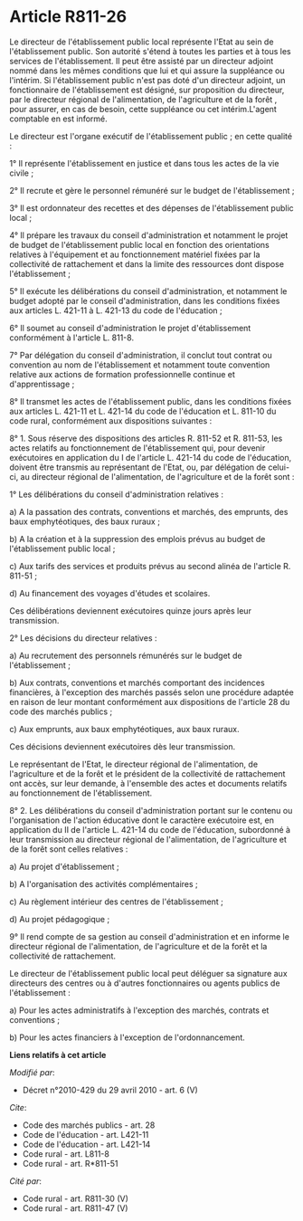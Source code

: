 # Article R811-26

Le directeur de l'établissement public local représente l'Etat au sein de l'établissement public. Son autorité s'étend à
toutes les parties et à tous les services de l'établissement. Il peut être assisté par un directeur adjoint nommé dans les
mêmes conditions que lui et qui assure la suppléance ou l'intérim. Si l'établissement public n'est pas doté d'un directeur
adjoint, un fonctionnaire de l'établissement est désigné, sur proposition du directeur, par le         directeur régional de
l'alimentation, de l'agriculture et de la forêt , pour assurer, en cas de besoin, cette suppléance ou cet intérim.L'agent
comptable en est informé. 

Le directeur est l'organe exécutif de l'établissement public ; en cette qualité : 

1° Il représente l'établissement en justice et dans tous les actes de la vie civile ; 

2° Il recrute et gère le personnel rémunéré sur le budget de l'établissement ; 

3° Il est ordonnateur des recettes et des dépenses de l'établissement public local ; 

4° Il prépare les travaux du conseil d'administration et notamment le projet de budget de l'établissement public local en
fonction des orientations relatives à l'équipement et au fonctionnement matériel fixées par la collectivité de rattachement
et dans la limite des ressources dont dispose l'établissement ; 

5° Il exécute les délibérations du conseil d'administration, et notamment le budget adopté par le conseil d'administration,
dans les conditions fixées aux articles L. 421-11 à L. 421-13 du code de l'éducation ; 

6° Il soumet au conseil d'administration le projet d'établissement conformément à l'article L. 811-8. 

7° Par délégation du conseil d'administration, il conclut tout contrat ou convention au nom de l'établissement et notamment
toute convention relative aux actions de formation professionnelle continue et d'apprentissage ; 

8° Il transmet les actes de l'établissement public, dans les conditions fixées aux articles L. 421-11 et L. 421-14 du code de
l'éducation et L. 811-10 du code rural, conformément aux dispositions suivantes : 

8° 1. Sous réserve des dispositions des articles R. 811-52 et R. 811-53, les actes relatifs au fonctionnement de
l'établissement qui, pour devenir exécutoires en application du I de l'article L. 421-14 du code de l'éducation, doivent être
transmis au représentant de l'Etat, ou, par délégation de celui-ci, au directeur régional de l'alimentation, de l'agriculture
et de la forêt sont : 

1° Les délibérations du conseil d'administration relatives : 

a) A la passation des contrats, conventions et marchés, des emprunts, des baux emphytéotiques, des baux ruraux ; 

b) A la création et à la suppression des emplois prévus au budget de l'établissement public local ; 

c) Aux tarifs des services et produits prévus au second alinéa de l'article R. 811-51 ; 

d) Au financement des voyages d'études et scolaires. 

Ces délibérations deviennent exécutoires quinze jours après leur transmission. 

2° Les décisions du directeur relatives : 

a) Au recrutement des personnels rémunérés sur le budget de l'établissement ; 

b) Aux contrats, conventions et marchés comportant des incidences financières, à l'exception des marchés passés selon une
procédure adaptée en raison de leur montant conformément aux dispositions de l'article 28 du code des marchés publics
; 

c) Aux emprunts, aux baux emphytéotiques, aux baux ruraux. 

Ces décisions deviennent exécutoires dès leur transmission. 

Le représentant de l'Etat, le         directeur régional de l'alimentation, de l'agriculture et de la forêt  et le président
de la collectivité de rattachement ont accès, sur leur demande, à l'ensemble des actes et documents relatifs au
fonctionnement de l'établissement. 

8° 2. Les délibérations du conseil d'administration portant sur le contenu ou l'organisation de l'action éducative dont le
caractère exécutoire est, en application du II de l'article L. 421-14 du code de l'éducation, subordonné à leur transmission
au         directeur régional de l'alimentation, de l'agriculture et de la forêt  sont celles relatives : 

a) Au projet d'établissement ; 

b) A l'organisation des activités complémentaires ; 

c) Au règlement intérieur des centres de l'établissement ; 

d) Au projet pédagogique ; 

9° Il rend compte de sa gestion au conseil d'administration et en informe le         directeur régional de l'alimentation, de
l'agriculture et de la forêt  et la collectivité de rattachement. 

Le directeur de l'établissement public local peut déléguer sa signature aux directeurs des centres ou à d'autres
fonctionnaires ou agents publics de l'établissement : 

a) Pour les actes administratifs à l'exception des marchés, contrats et conventions ; 

b) Pour les actes financiers à l'exception de l'ordonnancement.

**Liens relatifs à cet article**

_Modifié par_:

  - Décret n°2010-429 du 29 avril 2010 - art. 6 (V)

_Cite_:

  - Code des marchés publics - art. 28
  - Code de l'éducation - art. L421-11
  - Code de l'éducation - art. L421-14
  - Code rural - art. L811-8
  - Code rural - art. R*811-51

_Cité par_:

  - Code rural - art. R811-30 (V)
  - Code rural - art. R811-47 (V)
